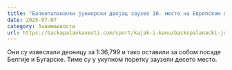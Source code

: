 ```yaml
---
title: "Бачкопаланачки јуниорски двојац заузео 10. место на Европском првенству"
date: 2025-07-07
category: Занимљивости
url: https://backapalankavesti.com/sport/kajak-i-kanu/backopalanacki-juniorski-dvojac-zauzeo-10-mesto-2/
---
```


Они су извеслали деоницу за 1:36,799 и тако оставили за собом посаде Белгије и Бугарске. Тиме су у укупном поретку заузели десето место.
